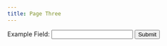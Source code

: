```yaml
---
title: Page Three
---
```


<form action="https://api.sheetmonkey.io/form/aLWDg3HrHuXhRqJ3HamiDt" method="post">
  <!-- Put HTML input fields in here and see how they fill up your sheet -->
  <label>Example Field: <input type="text" name="Example Header" required /></label>
  <input type="hidden" name="Created" value="x-sheetmonkey-current-date-time" />
  <input type="submit" value="Submit" />
</form>